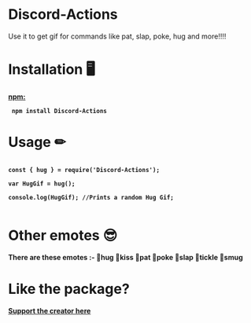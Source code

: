 # Discord-Actions
Use it to get gif for commands like pat, slap, poke, hug and more!!!!

# Installation 🖥
<b><a href = "https://www.npmjs.com/package/discord-actions"> npm: </a><b> 
<p>
<code> npm install Discord-Actions </code>

# Usage ✏
<code>
const { hug } = require('Discord-Actions'); <br>
var HugGif = hug(); <br>
console.log(HugGif); //Prints a random Hug Gif; <br>
</code>

# Other emotes 😎
There are these emotes :-
📝hug
📝kiss
📝pat
📝poke
📝slap
📝tickle
📝smug

# Like the package?
<a href = "https://www.buymeacoffee.com/TheRamann">
Support the creator here
</a>
